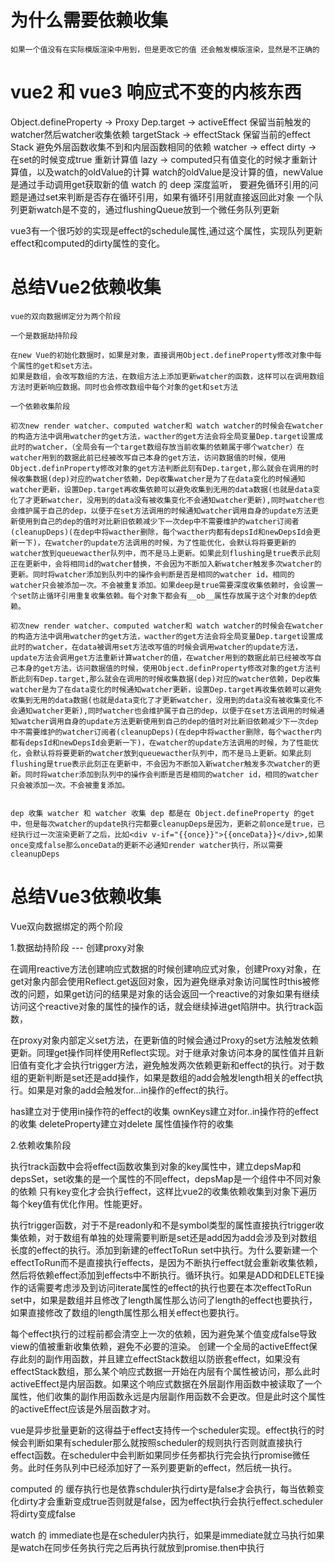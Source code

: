 # 为什么需要依赖收集

```
如果一个值没有在实际模版渲染中用到，但是更改它的值 还会触发模版渲染，显然是不正确的
```
# vue2 和 vue3 响应式不变的内核东西

Object.defineProperty -> Proxy
Dep.target -> activeEffect 保留当前触发的watcher然后watcher收集依赖
targetStack -> effectStack 保留当前的effect Stack 避免外层函数收集不到和内层函数相同的依赖
watcher -> effect
dirty -> 在set的时候变成true 重新计算值
lazy -> computed只有值变化的时候才重新计算值，以及watch的oldValue的计算
watch的oldValue是没计算的值，newValue是通过手动调用get获取新的值
watch 的 deep 深度监听， 要避免循环引用的问题是通过set来判断是否存在循环引用，如果有循环引用就直接返回此对象
一个队列更新watch是不变的，通过flushingQueue放到一个微任务队列更新

vue3有一个很巧妙的实现是effect的schedule属性,通过这个属性，实现队列更新effect和computed的dirty属性的变化。
# 总结Vue2依赖收集

```
vue的双向数据绑定分为两个阶段

一个是数据劫持阶段

在new Vue的初始化数据时，如果是对象，直接调用Object.defineProperty修改对象中每个属性的get和set方法。
如果是数组，会改写数组的方法，在数组方法上添加更新watcher的函数，这样可以在调用数组方法时更新响应数据。同时也会修改数组中每个对象的get和set方法

一个依赖收集阶段

初次new render watcher、computed watcher和 watch watcher的时候会在watcher的构造方法中调用watcher的get方法，wacther的get方法会将全局变量Dep.target设置成此时的watcher，（全局会有一个target数组存放当前收集的依赖属于哪个watcher）在watcher用到的数据此前已经被改写自己本身的get方法，访问数据值的时候，使用Object.definProperty修改对象的get方法判断此刻有Dep.target,那么就会在调用的时候收集数据(dep)对应的watcher依赖，Dep收集watcher是为了在data变化的时候通知watcher更新，设置Dep.target再收集依赖可以避免收集到无用的data数据(也就是data变化了才更新watcher，没用到的data没有被收集变化不会通知watcher更新),同时watcher也会维护属于自己的dep，以便于在set方法调用的时候通知watcher调用自身的update方法更新使用到自己的dep的值时对比新旧依赖减少下一次dep中不需要维护的watcher订阅者(cleanupDeps)(在dep中将wacther删除，每个wacther内都有depsId和newDepsId会更新一下)，在watcher的update方法调用的时候，为了性能优化，会默认将将要更新的watcher放到queuewacther队列中，而不是马上更新。如果此刻flushing是true表示此刻正在更新中，会将相同id的watcher替换，不会因为不断加入新watcher触发多次watcher的更新。同时将watcher添加到队列中的操作会判断是否是相同的watcher id，相同的watcher只会被添加一次。不会被重复添加。如果deep是true需要深度收集依赖时，会设置一个set防止循环引用重复收集依赖。每个对象下都会有__ob__属性存放属于这个对象的dep依赖。

初次new render watcher、computed watcher和 watch watcher的时候会在watcher的构造方法中调用watcher的get方法，wacther的get方法会将全局变量Dep.target设置成此时的watcher，在data被调用set方法改写值的时候会调用watcher的update方法，update方法会调用get方法重新计算watcher的值，在watcher用到的数据此前已经被改写自己本身的get方法，访问数据值的时候，使用Object.definProperty修改对象的get方法判断此刻有Dep.target,那么就会在调用的时候收集数据(dep)对应的watcher依赖，Dep收集watcher是为了在data变化的时候通知watcher更新，设置Dep.target再收集依赖可以避免收集到无用的data数据(也就是data变化了才更新watcher，没用到的data没有被收集变化不会通知watcher更新),同时watcher也会维护属于自己的dep，以便于在set方法调用的时候通知watcher调用自身的update方法更新使用到自己的dep的值时对比新旧依赖减少下一次dep中不需要维护的watcher订阅者(cleanupDeps)(在dep中将wacther删除，每个wacther内都有depsId和newDepsId会更新一下)，在watcher的update方法调用的时候，为了性能优化，会默认将将要更新的watcher放到queuewacther队列中，而不是马上更新。如果此刻flushing是true表示此刻正在更新中，不会因为不断加入新watcher触发多次watcher的更新。同时将watcher添加到队列中的操作会判断是否是相同的watcher id，相同的watcher只会被添加一次。不会被重复添加。


dep 收集 watcher 和 watcher 收集 dep 都是在 Object.defineProperty 的get中，但是每次watcher的update执行完都要cleanupDeps是因为，更新之前once是true，已经执行过一次渲染更新了之后，比如<div v-if="{{once}}">{{onceData}}</div>,如果once变成false那么onceData的更新不必通知render watcher执行，所以需要cleanupDeps
```


# 总结Vue3依赖收集


Vue双向数据绑定的两个阶段

1.数据劫持阶段 --- 创建proxy对象

在调用reactive方法创建响应式数据的时候创建响应式对象，创建Proxy对象，在get对象内部会使用Reflect.get返回对象，因为避免继承对象访问属性时this被修改的问题，如果get访问的结果是对象的话会返回一个reactive的对象如果有继续访问这个reactive对象的属性的操作的话，就会继续掉进get陷阱中。执行track函数，

在proxy对象内部定义set方法，在更新值的时候会通过Proxy的set方法触发依赖更新。同理get操作同样使用Reflect实现。对于继承对象访问本身的属性值并且新旧值有变化才会执行trigger方法，避免触发两次依赖更新和effect的执行。对于数组的更新判断是set还是add操作，如果是数组的add会触发length相关的effect执行。如果是对象的add会触发for...in操作的effect的执行。

has建立对于使用in操作符的effect的收集
ownKeys建立对for..in操作符的effect的收集
deleteProperty建立对delete 属性值操作符的收集

2.依赖收集阶段

执行track函数中会将effect函数收集到对象的key属性中，建立depsMap和depsSet，set收集的是一个属性的不同effect，depsMap是一个组件中不同对象的依赖 只有key变化才会执行effect，这样比vue2的收集依赖收集到对象下遍历每个key值有优化作用。性能更好。

执行trigger函数，对于不是readonly和不是symbol类型的属性直接执行trigger收集依赖，对于数组有单独的处理需要判断是set还是add因为add会涉及到对数组长度的effect的执行。添加到新建的effectToRun set中执行。为什么要新建一个effectToRun而不是直接执行effects，是因为不断执行effect就会重新收集依赖，然后将依赖effect添加到effects中不断执行。循环执行。如果是ADD和DELETE操作的话需要考虑涉及到访问iterate属性的effect的执行也要在本次effectToRun set中，如果是数组并且修改了length属性那么访问了length的effect也要执行，如果直接修改了数组的length属性那么相关effect也要执行。

每个effect执行的过程前都会清空上一次的依赖，因为避免某个值变成false导致view的值被重新收集依赖，避免不必要的渲染。
创建一个全局的activeEffect保存此刻的副作用函数，并且建立effectStack数组以防嵌套effect，如果没有effectStack数组，那么某个响应式数据一开始在内层有个属性被访问，那么此时activeEffect是内层函数。如果这个响应式数据在外层副作用函数中被读取了一个属性，他们收集的副作用函数永远是内层副作用函数不会更改。但是此时这个属性的activeEffect应该是外层函数才对。

vue是异步批量更新的这得益于effect支持传一个scheduler实现。effect执行的时候会判断如果有scheduler那么就按照scheduler的规则执行否则就直接执行effect函数。在scheduler中会判断如果同步任务都执行完会执行promise微任务。此时任务队列中已经添加好了一系列要更新的effect，然后统一执行。

computed 的 缓存执行也是依靠schduler执行dirty是false才会执行，每当依赖变化dirty才会重新变成true否则就是false，因为effect执行会执行effect.scheduler将dirty变成false

watch 的 immediate也是在scheduler内执行，如果是immediate就立马执行如果是watch在同步任务执行完之后再执行就放到promise.then中执行




